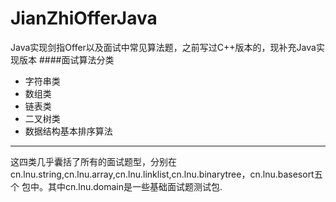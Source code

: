 # JianZhiOfferJava
Java实现剑指Offer以及面试中常见算法题，之前写过C++版本的，现补充Java实现版本
####面试算法分类
* 字符串类
* 数组类
* 链表类
* 二叉树类
* 数据结构基本排序算法

---

这四类几乎囊括了所有的面试题型，分别在cn.lnu.string,cn.lnu.array,cn.lnu.linklist,cn.lnu.binarytree，cn.lnu.basesort五个
包中。其中cn.lnu.domain是一些基础面试题测试包.
